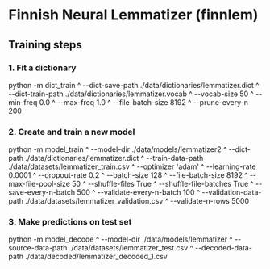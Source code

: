 # Finnish Neural Lemmatizer (finnlem)

## Training steps
### 1. Fit a dictionary
python -m dict_train ^
		--dict-save-path ./data/dictionaries/lemmatizer.dict ^
		--dict-train-path ./data/dictionaries/lemmatizer.vocab ^
		--vocab-size 50 ^
		--min-freq 0.0 ^
		--max-freq 1.0 ^
		--file-batch-size 8192 ^
		--prune-every-n 200

### 2. Create and train a new model
python -m model_train ^
		--model-dir ./data/models/lemmatizer2 ^
		--dict-path ./data/dictionaries/lemmatizer.dict ^
		--train-data-path ./data/datasets/lemmatizer_train.csv ^
		--optimizer 'adam' ^
		--learning-rate 0.0001 ^
		--dropout-rate 0.2 ^
		--batch-size 128 ^
		--file-batch-size 8192 ^
		--max-file-pool-size 50 ^
		--shuffle-files True ^
		--shuffle-file-batches True ^
		--save-every-n-batch 500 ^
		--validate-every-n-batch 100 ^
		--validation-data-path ./data/datasets/lemmatizer_validation.csv ^
		--validate-n-rows 5000
		
### 3. Make predictions on test set
python -m model_decode ^
		--model-dir ./data/models/lemmatizer ^
		--source-data-path ./data/datasets/lemmatizer_test.csv ^
		--decoded-data-path ./data/decoded/lemmatizer_decoded_1.csv
